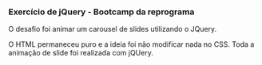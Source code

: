 ### Exercício de jQuery - Bootcamp da reprograma

O desafio foi animar um carousel de slides utilizando o JQuery.

O HTML permaneceu puro e a ideia foi não modificar nada no CSS. Toda a animação de slide foi realizada com jQUery.
